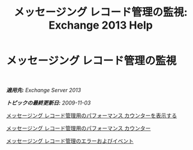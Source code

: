 ﻿---
title: 'メッセージング レコード管理の監視: Exchange 2013 Help'
TOCTitle: メッセージング レコード管理の監視
ms:assetid: bb5aa00a-e2b8-4abe-9943-eccab5a116db
ms:mtpsurl: https://technet.microsoft.com/ja-jp/library/Bb310793(v=EXCHG.150)
ms:contentKeyID: 51407565
ms.date: 04/24/2018
mtps_version: v=EXCHG.150
ms.translationtype: HT
---

# メッセージング レコード管理の監視

 

_**適用先:** Exchange Server 2013_

_**トピックの最終更新日:** 2009-11-03_

[メッセージング レコード管理用のパフォーマンス カウンターを表示する](view-performance-counters-for-messaging-records-management-exchange-2013-help.md)

[メッセージング レコード管理用のパフォーマンス カウンター](performance-counters-for-messaging-records-management-exchange-2013-help.md)

[メッセージング レコード管理のエラーおよびイベント](messaging-records-management-errors-and-events-exchange-2013-help.md)

